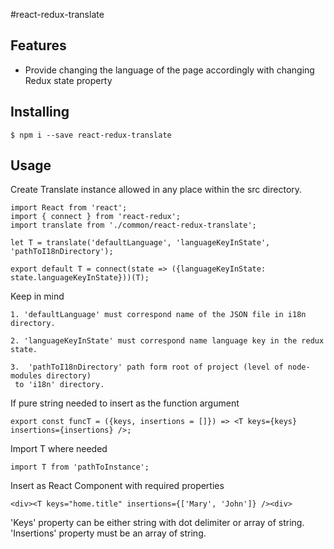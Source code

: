 #react-redux-translate

## Features

* Provide changing the language of the page accordingly with changing Redux state property

## Installing

    $ npm i --save react-redux-translate

## Usage
 Create Translate instance allowed in any place within the src directory.
  
    import React from 'react';
    import { connect } from 'react-redux';
    import translate from './common/react-redux-translate';
    
    let T = translate('defaultLanguage', 'languageKeyInState', 'pathToI18nDirectory');
    
    export default T = connect(state => ({languageKeyInState: state.languageKeyInState}))(T);
    
 Keep in mind
 
    1. 'defaultLanguage' must correspond name of the JSON file in i18n directory.
    
    2. 'languageKeyInState' must correspond name language key in the redux state.
    
    3.  'pathToI18nDirectory' path form root of project (level of node-modules directory) 
     to 'i18n' directory.
    
   
 If pure string needed to insert as the function argument
    
    export const funcT = ({keys, insertions = []}) => <T keys={keys} insertions={insertions} />;
    
 Import T where needed
 
    import T from 'pathToInstance';
    
 Insert as React Component with required properties
  
    <div><T keys="home.title" insertions={['Mary', 'John']} /><div>
  
 'Keys' property can be either string with dot delimiter or array of string.
 'Insertions' property must be an array of string.
   